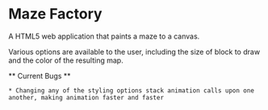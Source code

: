 Maze Factory
============

A HTML5 web application that paints a maze to a canvas.

Various options are available to the user, including the size of block to draw and the color of the resulting map.

** Current Bugs **

    * Changing any of the styling options stack animation calls upon one another, making animation faster and faster